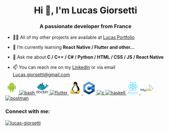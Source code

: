 <h1 align="center">Hi 👋, I'm Lucas Giorsetti</h1>
<h3 align="center">A passionate developer from France</h3>

- 👨‍💻 All of my other projects are available at [Lucas Portfolio](https://lucas99913.github.io/)

- 🌱 I’m currently learning **React Native / Flutter and other...**

- 💬 Ask me about **C / C++ / C# / Python / HTML / CSS / JS / React Native**

- 📫 You can reach me on my [LinkedIn](www.linkedin.com/in/lucas-giorsetti-795198236) or via email Lucas.giorsetti@gmail.com


<p align="left"><a href="https://developer.android.com" target="_blank"> <img src="https://raw.githubusercontent.com/devicons/devicon/master/icons/android/android-original-wordmark.svg" alt="android" width="40" height="40"/> </a> <a href="https://www.gnu.org/software/bash/" target="_blank"> <img src="https://www.vectorlogo.zone/logos/gnu_bash/gnu_bash-icon.svg" alt="bash" width="40" height="40"/>
</a><a href="https://www.docker.com/" target="_blank"> <img src="https://raw.githubusercontent.com/devicons/devicon/master/icons/docker/docker-original-wordmark.svg" alt="docker" width="40" height="40">
</a><a href="https://firebase.google.com/" target="_blank"> <img src="https://cdn.worldvectorlogo.com/logos/flutter-logo.svg" alt="flutter" width="40" height="40"/>
</a><a href="https://www.linux.org/" target="_blank"> <img src="https://raw.githubusercontent.com/devicons/devicon/master/icons/linux/linux-original.svg" alt="linux" width="40" height="40"/> </a><a href="https://www.w3schools.com/cpp/" target="_blank" rel="noreferrer"> <img src="https://raw.githubusercontent.com/devicons/devicon/master/icons/cplusplus/cplusplus-original.svg" alt="cplusplus" width="40" height="40"/> </a><a href="https://www.gnu.org/software/gnu-c-manual/gnu-c-manual.html" target="_blank"> <img src="https://uxwing.com/wp-content/themes/uxwing/download/brands-and-social-media/c-program-icon.svg" alt="c" width="40" height="40"/> </a><a href="https://www.haskell.org/" target="_blank" rel="noreferrer"> <img src="https://upload.wikimedia.org/wikipedia/commons/1/1c/Haskell-Logo.svg" alt="haskell" width="40" height="40"/> </a><a href="https://react.dev" target="_blank" rel="noreferrer"> <img src="https://raw.githubusercontent.com/devicons/devicon/master/icons/react/react-original-wordmark.svg" alt="react" width="40" height="40"/> </a><a href="https://www.mysql.com/" target="_blank"> <img src="https://raw.githubusercontent.com/devicons/devicon/master/icons/mysql/mysql-original-wordmark.svg" alt="mysql" width="40" height="40"/> </a><a href="https://postman.com" target="_blank"> <img src="https://www.vectorlogo.zone/logos/getpostman/getpostman-icon.svg" alt="postman" width="40" height="40"/> </a></p>

<h3 align="left">Connect with me:</h3>
<p align="left">
<a href="www.linkedin.com/in/lucas-giorsetti-795198236" target="blank"><img align="center" src="https://raw.githubusercontent.com/rahuldkjain/github-profile-readme-generator/master/src/images/icons/Social/linked-in-alt.svg" alt="lucas-giorsetti" height="30" width="40" /></a>
</p>